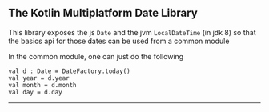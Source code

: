 The Kotlin Multiplatform Date Library
------
This library exposes the js `Date` and the jvm `LocalDateTime` (in jdk 8) so that the basics api for those dates can be used from a common module

In the common module, one can just do the following  
<pre><code>val d : Date = DateFactory.today()
val year = d.year
val month = d.month
val day = d.day
</code></pre>
-----
